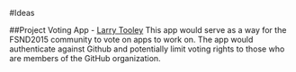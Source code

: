 #Ideas

##Project Voting App - [Larry Tooley](https://github.com/larrytooley)
This app would serve as a way for the FSND2015 community to vote on apps to 
work on.  The app would authenticate against Github and potentially limit
voting rights to those who are members of the GitHub organization.

